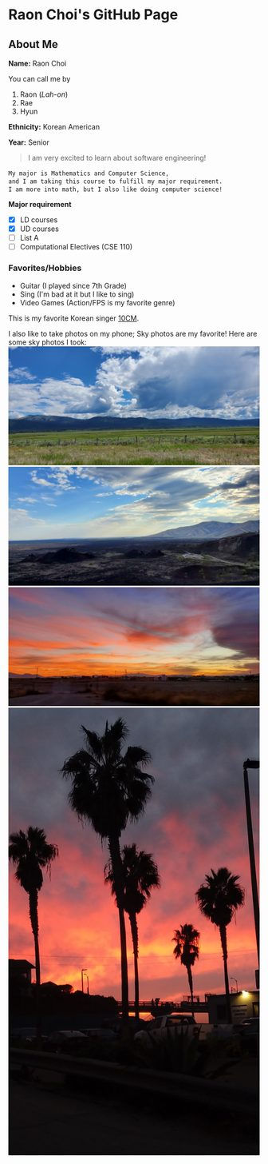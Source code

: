 # Raon Choi's GitHub Page

## About Me

**Name:** Raon Choi

You can call me by
1. Raon (*Lah-on*)
2. Rae
3. Hyun 

**Ethnicity:** Korean American

**Year:** Senior

> I am very excited to learn about software engineering!
```
My major is Mathematics and Computer Science,
and I am taking this course to fulfill my major requirement.
I am more into math, but I also like doing computer science!
```
**Major requirement**
- [x] LD courses
- [x]  UD courses
- [ ] List A
- [ ] Computational Electives (CSE 110)

### Favorites/Hobbies

- Guitar (I played since 7th Grade)
- Sing (I'm bad at it but I like to sing)
- Video Games (Action/FPS is my favorite genre)

This is my favorite Korean singer [10CM](https://www.youtube.com/watch?v=TUo_XGiPmvI).

I also like to take photos on my phone; Sky photos are my favorite!
Here are some sky photos I took:
![Sky1](https://github.com/h1choi0918/cse110/blob/main/Pictures/Sky1.jpg)
![Sky2](https://github.com/h1choi0918/cse110/blob/main/Pictures/Sky2.jpg)
![Sky3](https://github.com/h1choi0918/cse110/blob/main/Pictures/Sky3.jpg)
![Sky4](https://github.com/h1choi0918/cse110/blob/main/Pictures/Sky4.jpg)